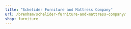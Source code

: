 ```yaml
---
title: "Schelider Furniture and Mattress Company"
url: /brenham/schelider-furniture-and-mattress-company/
shop: furniture
---
```

